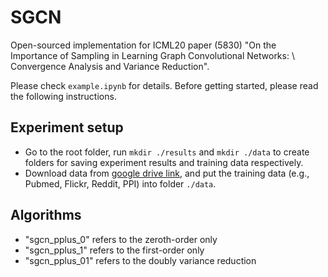 # SGCN

Open-sourced implementation for ICML20 paper (5830) "On the Importance of Sampling in Learning Graph Convolutional Networks: \\
Convergence Analysis and Variance Reduction".

Please check `example.ipynb` for details. Before getting started, please read the following instructions.

## Experiment setup
- Go to the root folder, run `mkdir ./results` and `mkdir ./data` to create folders for saving experiment results and training data respectively.
- Download data from [google drive link](https://drive.google.com/drive/folders/1qrFuQOxrbaDziJFeEkpAiXmL_C8dlk3K?usp=sharing), and put the training data (e.g., Pubmed, Flickr, Reddit, PPI) into folder `./data`.

## Algorithms
- "sgcn_pplus_0" refers to the zeroth-order only
- "sgcn_pplus_1" refers to the first-order only
- "sgcn_pplus_01" refers to the doubly variance reduction
